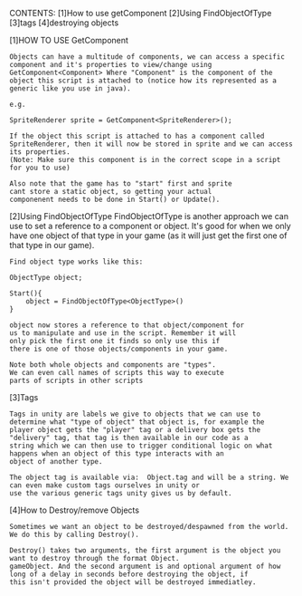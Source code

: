CONTENTS:
    [1]How to use getComponent
    [2]Using FindObjectOfType
    [3]tags
    [4]destroying objects


[1]HOW TO USE GetComponent

    Objects can have a multitude of components, we can access a specific component and it's properties to view/change using 
    GetComponent<Component> Where "Component" is the component of the object this script is attached to (notice how its represented as a generic like you use in java).

    e.g. 

    SpriteRenderer sprite = GetComponent<SpriteRenderer>();

    If the object this script is attached to has a component called SpriteRenderer, then it will now be stored in sprite and we can access its properties.
    (Note: Make sure this component is in the correct scope in a script for you to use)

    Also note that the game has to "start" first and sprite
    cant store a static object, so getting your actual 
    componenent needs to be done in Start() or Update().

[2]Using FindObjectOfType
    FindObjectOfType is another approach we can use to
    set a reference to a component or object. It's good
    for when we only have one object of that type in your
    game (as it will just get the first one  of that type in 
    our game).

    Find object type works like this:

    ObjectType object;

    Start(){
        object = FindObjectOfType<ObjectType>()
    }

    object now stores a reference to that object/component for 
    us to manipulate and use in the script. Remember it will
    only pick the first one it finds so only use this if
    there is one of those objects/components in your game.

    Note both whole objects and components are "types".
    We can even call names of scripts this way to execute
    parts of scripts in other scripts

[3]Tags
    
    Tags in unity are labels we give to objects that we can use to determine what "type of object" that object is, for example the 
    player object gets the "player" tag or a delivery box gets the "delivery" tag, that tag is then available in our code as a 
    string which we can then use to trigger conditional logic on what happens when an object of this type interacts with an 
    object of another type.

    The object tag is available via:  Object.tag and will be a string. We can even make custom tags ourselves in unity or 
    use the various generic tags unity gives us by default.

[4]How to Destroy/remove Objects

    Sometimes we want an object to be destroyed/despawned from the world. We do this by calling Destroy().

    Destroy() takes two arguments, the first argument is the object you want to destroy through the format Object.
    gameObject. And the second argument is and optional argument of how long of a delay in seconds before destroying the object, if 
    this isn't provided the object will be destroyed immediatley.